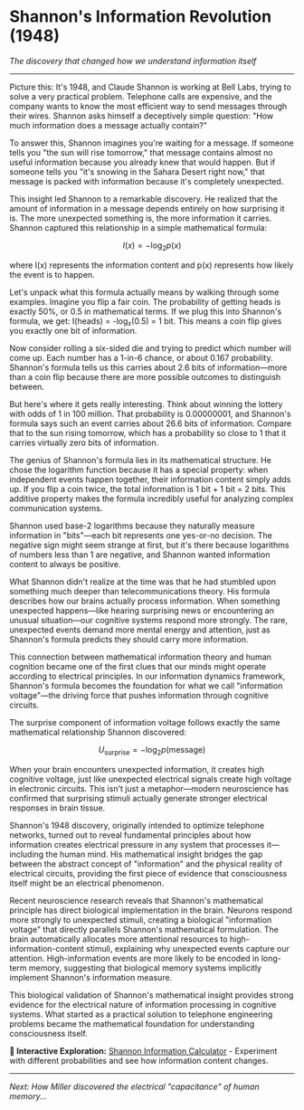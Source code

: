 # Shannon's Information Revolution (1948)

*The discovery that changed how we understand information itself*

---

Picture this: It's 1948, and Claude Shannon is working at Bell Labs, trying to solve a very practical problem. Telephone calls are expensive, and the company wants to know the most efficient way to send messages through their wires. Shannon asks himself a deceptively simple question: "How much information does a message actually contain?"

To answer this, Shannon imagines you're waiting for a message. If someone tells you "the sun will rise tomorrow," that message contains almost no useful information because you already knew that would happen. But if someone tells you "it's snowing in the Sahara Desert right now," that message is packed with information because it's completely unexpected.

This insight led Shannon to a remarkable discovery. He realized that the amount of information in a message depends entirely on how surprising it is. The more unexpected something is, the more information it carries. Shannon captured this relationship in a simple mathematical formula:

$$I(x) = -\log_2 p(x)$$

where I(x) represents the information content and p(x) represents how likely the event is to happen.

Let's unpack what this formula actually means by walking through some examples. Imagine you flip a fair coin. The probability of getting heads is exactly 50%, or 0.5 in mathematical terms. If we plug this into Shannon's formula, we get: I(heads) = -log₂(0.5) = 1 bit. This means a coin flip gives you exactly one bit of information.

Now consider rolling a six-sided die and trying to predict which number will come up. Each number has a 1-in-6 chance, or about 0.167 probability. Shannon's formula tells us this carries about 2.6 bits of information—more than a coin flip because there are more possible outcomes to distinguish between.

But here's where it gets really interesting. Think about winning the lottery with odds of 1 in 100 million. That probability is 0.00000001, and Shannon's formula says such an event carries about 26.6 bits of information. Compare that to the sun rising tomorrow, which has a probability so close to 1 that it carries virtually zero bits of information.

The genius of Shannon's formula lies in its mathematical structure. He chose the logarithm function because it has a special property: when independent events happen together, their information content simply adds up. If you flip a coin twice, the total information is 1 bit + 1 bit = 2 bits. This additive property makes the formula incredibly useful for analyzing complex communication systems.

Shannon used base-2 logarithms because they naturally measure information in "bits"—each bit represents one yes-or-no decision. The negative sign might seem strange at first, but it's there because logarithms of numbers less than 1 are negative, and Shannon wanted information content to always be positive.

What Shannon didn't realize at the time was that he had stumbled upon something much deeper than telecommunications theory. His formula describes how our brains actually process information. When something unexpected happens—like hearing surprising news or encountering an unusual situation—our cognitive systems respond more strongly. The rare, unexpected events demand more mental energy and attention, just as Shannon's formula predicts they should carry more information.

This connection between mathematical information theory and human cognition became one of the first clues that our minds might operate according to electrical principles. In our information dynamics framework, Shannon's formula becomes the foundation for what we call "information voltage"—the driving force that pushes information through cognitive circuits.

The surprise component of information voltage follows exactly the same mathematical relationship Shannon discovered:

$$U_{\text{surprise}} = -\log_2 p(\text{message})$$

When your brain encounters unexpected information, it creates high cognitive voltage, just like unexpected electrical signals create high voltage in electronic circuits. This isn't just a metaphor—modern neuroscience has confirmed that surprising stimuli actually generate stronger electrical responses in brain tissue.

Shannon's 1948 discovery, originally intended to optimize telephone networks, turned out to reveal fundamental principles about how information creates electrical pressure in any system that processes it—including the human mind. His mathematical insight bridges the gap between the abstract concept of "information" and the physical reality of electrical circuits, providing the first piece of evidence that consciousness itself might be an electrical phenomenon.

Recent neuroscience research reveals that Shannon's mathematical principle has direct biological implementation in the brain. Neurons respond more strongly to unexpected stimuli, creating a biological "information voltage" that directly parallels Shannon's mathematical formulation. The brain automatically allocates more attentional resources to high-information-content stimuli, explaining why unexpected events capture our attention. High-information events are more likely to be encoded in long-term memory, suggesting that biological memory systems implicitly implement Shannon's information measure.

This biological validation of Shannon's mathematical insight provides strong evidence for the electrical nature of information processing in cognitive systems. What started as a practical solution to telephone engineering problems became the mathematical foundation for understanding consciousness itself.

**🔗 Interactive Exploration:** [Shannon Information Calculator](../demos/notebooks/shannon_demo.ipynb) - Experiment with different probabilities and see how information content changes.

---

*Next: How Miller discovered the electrical "capacitance" of human memory...* 